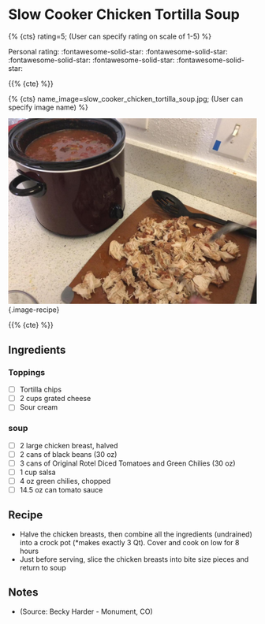 # Slow Cooker Chicken Tortilla Soup

{% {cts} rating=5; (User can specify rating on scale of 1-5) %}

Personal rating: :fontawesome-solid-star: :fontawesome-solid-star: :fontawesome-solid-star: :fontawesome-solid-star: :fontawesome-solid-star:

{{% {cte} %}}

{% {cts} name_image=slow_cooker_chicken_tortilla_soup.jpg; (User can specify image name) %}

![slow_cooker_chicken_tortilla_soup.jpg](./slow_cooker_chicken_tortilla_soup.jpg){.image-recipe}

{{% {cte} %}}

## Ingredients

### Toppings

- [ ] Tortilla chips
- [ ] 2 cups grated cheese
- [ ] Sour cream

### soup

- [ ] 2 large chicken breast, halved
- [ ] 2 cans of black beans (30 oz)
- [ ] 3 cans of Original Rotel Diced Tomatoes and Green Chilies (30 oz)
- [ ] 1 cup salsa
- [ ] 4 oz green chilies, chopped
- [ ] 14.5 oz can tomato sauce

## Recipe

- Halve the chicken breasts, then combine all the ingredients (undrained) into a crock pot (\*makes exactly 3 Qt). Cover and cook on low for 8 hours
- Just before serving, slice the chicken breasts into bite size pieces and return to soup

## Notes

- (Source: Becky Harder - Monument, CO)
